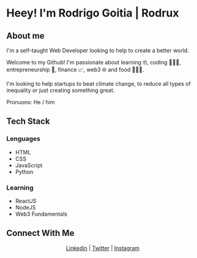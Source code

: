 # Heey! I'm Rodrigo Goitia | Rodrux

## About me

I'm a  self-taught Web Developer looking to help to create a better world.


Welcome to my Github! I'm passionate about learning 🤓, coding 👨🏾‍💻, entrepreneurship 🚀, finance 📈, web3 🌐 and food 🧑🏾‍🍳.


I'm looking to help startups to beat climate change, to reduce all types of inequality or just creating something great.

Pronuons: He / him

## Tech Stack

### Lenguages
-	HTML
-	CSS
-	JavaScript
-	Python
### Learning
- ReactJS
- NodeJS
- Web3 Fundamentals

## Connect With Me

<p align="center">
<a href="https://www.linkedin.com/in/rodrigo-goitia/">Linkedin<a/> |
<a href="https://twitter.com/rodruxdev">Twitter<a/> |
<a href="https://www.instagram.com/rodruxdev/">Instagram<a/>
<p/>
